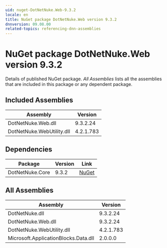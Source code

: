```yaml
---
uid: nuget-DotNetNuke.Web-9.3.2
locale: en
title: NuGet package DotNetNuke.Web version 9.3.2
dnnversion: 09.08.00
related-topics: referencing-dnn-assemblies
---
```


# NuGet package DotNetNuke.Web version 9.3.2
Details of published NuGet package.
*All Assemblies* lists all the assemblies that are included in this package or any dependent package.

## Included Assemblies

|Assembly|Version|
|---|---|
|DotNetNuke.Web.dll|9.3.2.24|
|DotNetNuke.WebUtility.dll|4.2.1.783|

## Dependencies

|Package|Version|Link|
|---|---|---|
|DotNetNuke.Core|9.3.2|[NuGet](https://www.nuget.org/packages/DotNetNuke.Core/9.3.2)|

## All Assemblies

|Assembly|Version|
|---|---|
|DotNetNuke.dll|9.3.2.24|
|DotNetNuke.Web.dll|9.3.2.24|
|DotNetNuke.WebUtility.dll|4.2.1.783|
|Microsoft.ApplicationBlocks.Data.dll|2.0.0.0|

